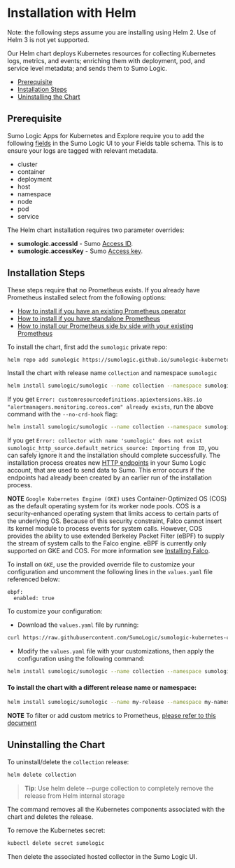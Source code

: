 # Installation with Helm

Note: the following steps assume you are installing using Helm 2.  Use of Helm 3 is not yet supported.

Our Helm chart deploys Kubernetes resources for collecting Kubernetes logs, metrics, and events; enriching them with deployment, pod, and service level metadata; and sends them to Sumo Logic.

<!-- TOC -->
 
- [Prerequisite](#prerequisite)
- [Installation Steps](#installation-steps) 
- [Uninstalling the Chart](#uninstalling-the-chart) 

<!-- /TOC -->

## Prerequisite

Sumo Logic Apps for Kubernetes and Explore require you to add the following [fields](https://help.sumologic.com/Manage/Fields) in the Sumo Logic UI to your Fields table schema. This is to ensure your logs are tagged with relevant metadata.
- cluster
- container
- deployment
- host
- namespace
- node
- pod
- service

The Helm chart installation requires two parameter overrides:
* __sumologic.accessId__ - Sumo [Access ID](https://help.sumologic.com/Manage/Security/Access-Keys).
* __sumologic.accessKey__ - Sumo [Access key](https://help.sumologic.com/Manage/Security/Access-Keys).

## Installation Steps

These steps require that no Prometheus exists. If you already have Prometheus installed select from the following options:

- [How to install if you have an existing Prometheus operator](./existingPrometheusDoc.md) 
- [How to install if you have standalone Prometheus](./standAlonePrometheus.md) 
- [How to install our Prometheus side by side with your existing Prometheus](./SideBySidePrometheus.md)

To install the chart, first add the `sumologic` private repo:

```bash
helm repo add sumologic https://sumologic.github.io/sumologic-kubernetes-collection
```

Install the chart with release name `collection` and namespace `sumologic`

```bash
helm install sumologic/sumologic --name collection --namespace sumologic --set sumologic.accessId=<SUMO_ACCESS_ID> --set sumologic.accessKey=<SUMO_ACCESS_KEY>  --set sumologic.clusterName="<MY_CLUSTER_NAME>"
```

If you get `Error: customresourcedefinitions.apiextensions.k8s.io "alertmanagers.monitoring.coreos.com" already exists`, run the above command with the `--no-crd-hook` flag:

```bash
helm install sumologic/sumologic --name collection --namespace sumologic --set sumologic.accessId=<SUMO_ACCESS_ID> --set sumologic.accessKey=<SUMO_ACCESS_KEY>  --set sumologic.clusterName="<MY_CLUSTER_NAME>" --no-crd-hook
```

If you get `Error: collector with name 'sumologic' does not exist
sumologic_http_source.default_metrics_source: Importing from ID`, you can safely ignore it and the installation should complete successfully. The installation process creates new [HTTP endpoints](https://help.sumologic.com/03Send-Data/Sources/02Sources-for-Hosted-Collectors/HTTP-Source) in your Sumo Logic account, that are used to send data to Sumo. This error occurs if the endpoints had already been created by an earlier run of the installation process.

__NOTE__ `Google Kubernetes Engine (GKE)` uses Container-Optimized OS (COS) as the default operating system for its worker node pools. COS is a security-enhanced operating system that limits access to certain parts of the underlying OS. Because of this security constraint, Falco cannot insert its kernel module to process events for system calls. However, COS provides the ability to use extended Berkeley Packet Filter (eBPF) to supply the stream of system calls to the Falco engine. eBPF is currently only supported on GKE and COS. For more information see [Installing Falco](https://falco.org/docs/installation/).

To install on `GKE`, use the provided override file to customize your configuration and uncomment the following lines in the `values.yaml` file referenced below:

```
ebpf:
  enabled: true
```

To customize your configuration:

- Download the `values.yaml` file by running:

```bash
curl https://raw.githubusercontent.com/SumoLogic/sumologic-kubernetes-collection/release-v0.17/deploy/helm/sumologic/values.yaml > values.yaml
```

- Modify the `values.yaml` file with your customizations, then apply the configuration using the following command:

```bash
helm install sumologic/sumologic --name collection --namespace sumologic -f values.yaml --set sumologic.accessId=<SUMO_ACCESS_ID> --set sumologic.accessKey=<SUMO_ACCESS_KEY> --set sumologic.clusterName=<MY_CLUSTER_NAME> -f values.yaml
```

#### To install the chart with a different release name or namespace:

```bash
helm install sumologic/sumologic --name my-release --namespace my-namespace -f values.yaml --set sumologic.accessId=<SUMO_ACCESS_ID> --set sumologic.accessKey=<SUMO_ACCESS_KEY> --set sumologic.clusterName=<MY_CLUSTER_NAME>
```

__NOTE__ To filter or add custom metrics to Prometheus, [please refer to this document](additional_prometheus_configuration.md)

## Uninstalling the Chart

To uninstall/delete the `collection` release:

```bash
helm delete collection
```
> **Tip**: Use helm delete --purge collection to completely remove the release from Helm internal storage

The command removes all the Kubernetes components associated with the chart and deletes the release.

To remove the Kubernetes secret:

```bash
kubectl delete secret sumologic
```

Then delete the associated hosted collector in the Sumo Logic UI.
